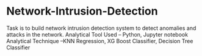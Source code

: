 # Network-Intrusion-Detection
Task is to build network intrusion detection system to detect anomalies and attacks in the network.
Analytical Tool Used – Python, Jupyter notebook
Analytical Technique –KNN Regression, XG Boost Classifier, Decision Tree Classifier
